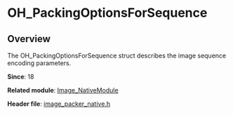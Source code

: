 # OH_PackingOptionsForSequence

## Overview

The OH_PackingOptionsForSequence struct describes the image sequence encoding parameters.

**Since**: 18

**Related module**: [Image_NativeModule](capi-image-nativemodule.md)

**Header file**: [image_packer_native.h](capi-image-packer-native-h.md)
